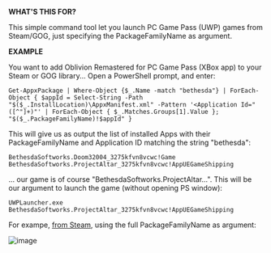 **WHAT'S THIS FOR?**

This simple command tool let you launch PC Game Pass (UWP) games from Steam/GOG, just specifying the PackageFamilyName as argument.

**EXAMPLE**

You want to add Oblivion Remastered for PC Game Pass (XBox app) to your Steam or GOG library...
Open a PowerShell prompt, and enter:

    Get-AppxPackage | Where-Object {$_.Name -match "bethesda"} | ForEach-Object { $appId = Select-String -Path "$($_.InstallLocation)\AppxManifest.xml" -Pattern '<Application Id="([^"]+)"' | ForEach-Object { $_.Matches.Groups[1].Value }; "$($_.PackageFamilyName)!$appId" }

This will give us as output the list of installed Apps with their PackageFamilyName and Application ID matching the string "bethesda":

    BethesdaSoftworks.Doom32004_3275kfvn8vcwc!Game
    BethesdaSoftworks.ProjectAltar_3275kfvn8vcwc!AppUEGameShipping

... our game is of course "BethesdaSoftworks.ProjectAltar...".
This will be our argument to launch the game (without opening PS window):

    UWPLauncher.exe BethesdaSoftworks.ProjectAltar_3275kfvn8vcwc!AppUEGameShipping
For exampe, [from Steam](https://help.steampowered.com/en/faqs/view/7D01-D2DD-D75E-2955), using the full PackageFamilyName as argument:

![image](https://github.com/user-attachments/assets/25e1b898-2bf3-4e0e-9bee-b483cf3398a8)

